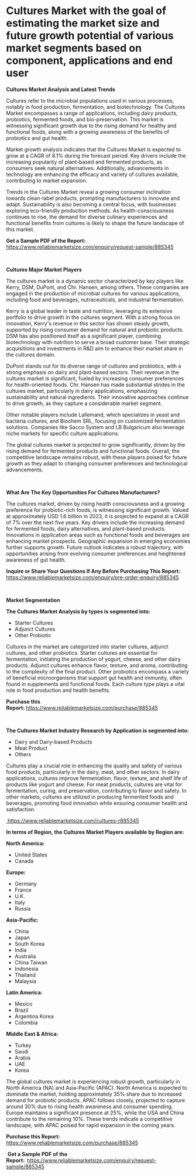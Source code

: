 <p><h1>Cultures Market with the goal of estimating the market size and future growth potential of various market segments based on component, applications and end user</h1></p><p><strong>Cultures Market Analysis and Latest Trends</strong></p>
<p><p>Cultures refer to the microbial populations used in various processes, notably in food production, fermentation, and biotechnology. The Cultures Market encompasses a range of applications, including dairy products, probiotics, fermented foods, and bio-preservation. This market is witnessing significant growth due to the rising demand for healthy and functional foods, along with a growing awareness of the benefits of probiotics and gut health.</p><p>Market growth analysis indicates that the Cultures Market is expected to grow at a CAGR of 8.1% during the forecast period. Key drivers include the increasing popularity of plant-based and fermented products, as consumers seek natural alternatives. Additionally, advancements in technology are enhancing the efficacy and variety of cultures available, contributing to market expansion. </p><p>Trends in the Cultures Market reveal a growing consumer inclination towards clean-label products, prompting manufacturers to innovate and adapt. Sustainability is also becoming a central focus, with businesses exploring eco-friendly production methods. As health-consciousness continues to rise, the demand for diverse culinary experiences and functional benefits from cultures is likely to shape the future landscape of this market.</p></p>
<p><strong>Get a Sample PDF of the Report:&nbsp;</strong> <a href="https://www.reliablemarketsize.com/enquiry/request-sample/885345?utm_campaign=3267&utm_medium=2&utm_source=Github&utm_content=ia&utm_term=16042025&utm_id=cultures">https://www.reliablemarketsize.com/enquiry/request-sample/885345</a></p>
<p>&nbsp;</p>
<p><strong>Cultures Major Market Players</strong></p>
<p><p>The cultures market is a dynamic sector characterized by key players like Kerry, DSM, DuPont, and Chr. Hansen, among others. These companies are engaged in the production of microbial cultures for various applications, including food and beverages, nutraceuticals, and industrial fermentation.</p><p>Kerry is a global leader in taste and nutrition, leveraging its extensive portfolio to drive growth in the cultures segment. With a strong focus on innovation, Kerry's revenue in this sector has shown steady growth, supported by rising consumer demand for natural and probiotic products. DSM has also positioned itself as a significant player, combining biotechnology with nutrition to serve a broad customer base. Their strategic acquisitions and investments in R&D aim to enhance their market share in the cultures domain.</p><p>DuPont stands out for its diverse range of cultures and probiotics, with a strong emphasis on dairy and plant-based sectors. Their revenue in the cultures market is significant, fueled by increasing consumer preferences for health-oriented foods. Chr. Hansen has made substantial strides in the cultures market, particularly in dairy applications, emphasizing sustainability and natural ingredients. Their innovative approaches continue to drive growth, as they capture a considerable market segment.</p><p>Other notable players include Lallemand, which specializes in yeast and bacteria cultures, and Biochem SRL, focusing on customized fermentation solutions. Companies like Sacco System and LB Bulgaricum also leverage niche markets for specific culture applications.</p><p>The global cultures market is projected to grow significantly, driven by the rising demand for fermented products and functional foods. Overall, the competitive landscape remains robust, with these players poised for future growth as they adapt to changing consumer preferences and technological advancements.</p></p>
<p>&nbsp;</p>
<p><strong>What Are The Key Opportunities For Cultures Manufacturers?</strong></p>
<p><p>The cultures market, driven by rising health consciousness and a growing preference for probiotic-rich foods, is witnessing significant growth. Valued at approximately USD 1.6 billion in 2023, it is projected to expand at a CAGR of 7% over the next five years. Key drivers include the increasing demand for fermented foods, dairy alternatives, and plant-based products. Innovations in application areas such as functional foods and beverages are enhancing market prospects. Geographic expansion in emerging economies further supports growth. Future outlook indicates a robust trajectory, with opportunities arising from evolving consumer preferences and heightened awareness of gut health.</p></p>
<p><strong>Inquire or Share Your Questions If Any Before Purchasing This Report:</strong> <a href="https://www.reliablemarketsize.com/enquiry/pre-order-enquiry/885345?utm_campaign=3267&utm_medium=2&utm_source=Github&utm_content=ia&utm_term=16042025&utm_id=cultures">https://www.reliablemarketsize.com/enquiry/pre-order-enquiry/885345</a></p>
<p>&nbsp;</p>
<p><strong>Market Segmentation</strong></p>
<p><strong>The Cultures Market Analysis by types is segmented into:</strong></p>
<p><ul><li>Starter Cultures</li><li>Adjunct Cultures</li><li>Other Probiotic</li></ul></p>
<p><p>Cultures in the market are categorized into starter cultures, adjunct cultures, and other probiotics. Starter cultures are essential for fermentation, initiating the production of yogurt, cheese, and other dairy products. Adjunct cultures enhance flavor, texture, and aroma, contributing to the complexity of the final product. Other probiotics encompass a variety of beneficial microorganisms that support gut health and immunity, often found in supplements and functional foods. Each culture type plays a vital role in food production and health benefits.</p></p>
<p><strong>Purchase this Report:&nbsp;</strong><a href="https://www.reliablemarketsize.com/purchase/885345?utm_campaign=3267&utm_medium=2&utm_source=Github&utm_content=ia&utm_term=16042025&utm_id=cultures">https://www.reliablemarketsize.com/purchase/885345</a></p>
<p>&nbsp;</p>
<p><strong>The Cultures Market Industry Research by Application is segmented into:</strong></p>
<p><ul><li>Dairy and Dairy-based Products</li><li>Meat Product</li><li>Others</li></ul></p>
<p><p>Cultures play a crucial role in enhancing the quality and safety of various food products, particularly in the dairy, meat, and other sectors. In dairy applications, cultures improve fermentation, flavor, texture, and shelf life of products like yogurt and cheese. For meat products, cultures are vital for fermentation, curing, and preservation, contributing to flavor and safety. In other markets, cultures are utilized in producing fermented foods and beverages, promoting food innovation while ensuring consumer health and satisfaction.</p></p>
<p><a href="https://www.reliablemarketsize.com/cultures-r885345?utm_campaign=3267&utm_medium=2&utm_source=Github&utm_content=ia&utm_term=16042025&utm_id=cultures">&nbsp;https://www.reliablemarketsize.com/cultures-r885345</a></p>
<p><strong>In terms of Region, the Cultures Market Players available by Region are:</strong></p>
<p>
    <p> <strong> North America: </strong>
        <ul>
            <li>United States</li>
            <li>Canada</li>
        </ul>
        </p> 
    <p> <strong> Europe: </strong>
        <ul>
            <li>Germany</li>
            <li>France</li>
            <li>U.K.</li>
            <li>Italy</li>
            <li>Russia</li>
        </ul>
        </p> 
    <p> <strong> Asia-Pacific: </strong>
        <ul>
            <li>China</li>
            <li>Japan</li>
            <li>South Korea</li>
            <li>India</li>
            <li>Australia</li>
            <li>China Taiwan</li>
            <li>Indonesia</li>
            <li>Thailand</li>
            <li>Malaysia</li>
        </ul>
        </p> 
    <p> <strong> Latin America: </strong>
        <ul>
            <li>Mexico</li>
            <li>Brazil</li>
            <li>Argentina Korea</li>
            <li>Colombia</li>
        </ul>
        </p> 
    <p> <strong> Middle East & Africa: </strong>
        <ul>
            <li>Turkey</li>
            <li>Saudi</li>
            <li>Arabia</li>
            <li>UAE</li>
            <li>Korea</li>
        </ul>
    </p>
    </p>
<p><p>The global cultures market is experiencing robust growth, particularly in North America (NA) and Asia-Pacific (APAC). North America is expected to dominate the market, holding approximately 35% share due to increased demand for probiotic products. APAC follows closely, projected to capture around 30% due to rising health awareness and consumer spending. Europe maintains a significant presence at 25%, while the USA and China contribute to the remaining 10%. These trends indicate a competitive landscape, with APAC poised for rapid expansion in the coming years.</p></p>
<p><strong>Purchase this Report: </strong><a href="https://www.reliablemarketsize.com/purchase/885345?utm_campaign=3267&utm_medium=2&utm_source=Github&utm_content=ia&utm_term=16042025&utm_id=cultures">https://www.reliablemarketsize.com/purchase/885345</a></p>
<p>&nbsp;<strong>Get a Sample PDF of the Report:&nbsp;&nbsp;</strong><a href="https://www.reliablemarketsize.com/enquiry/request-sample/885345?utm_campaign=3267&utm_medium=2&utm_source=Github&utm_content=ia&utm_term=16042025&utm_id=cultures">https://www.reliablemarketsize.com/enquiry/request-sample/885345</a></p>
<p><strong></strong></p>
<p><p></p><p></p><p></p></p>